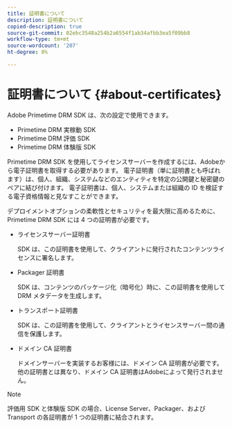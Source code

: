 ```yaml
---
title: 証明書について
description: 証明書について
copied-description: true
source-git-commit: 02ebc3548a254b2a6554f1ab34afbb3ea5f09bb8
workflow-type: tm+mt
source-wordcount: '207'
ht-degree: 0%

---
```


# 証明書について {#about-certificates}

Adobe Primetime DRM SDK は、次の設定で使用できます。

* Primetime DRM 実稼動 SDK
* Primetime DRM 評価 SDK
* Primetime DRM 体験版 SDK

Primetime DRM SDK を使用してライセンスサーバーを作成するには、Adobeから電子証明書を取得する必要があります。 電子証明書（単に証明書とも呼ばれます）は、個人、組織、システムなどのエンティティを特定の公開鍵と秘密鍵のペアに結び付けます。 電子証明書は、個人、システムまたは組織の ID を検証する電子資格情報と見なすことができます。

デプロイメントオプションの柔軟性とセキュリティを最大限に高めるために、Primetime DRM SDK には 4 つの証明書が必要です。

* ライセンスサーバー証明書

  SDK は、この証明書を使用して、クライアントに発行されたコンテンツライセンスに署名します。
* Packager 証明書

  SDK は、コンテンツのパッケージ化（暗号化）時に、この証明書を使用して DRM メタデータを生成します。
* トランスポート証明書

  SDK は、この証明書を使用して、クライアントとライセンスサーバー間の通信を保護します。
* ドメイン CA 証明書

  ドメインサーバーを実装するお客様には、ドメイン CA 証明書が必要です。 他の証明書とは異なり、ドメイン CA 証明書はAdobeによって発行されません。

>[!NOTE]
>
>評価用 SDK と体験版 SDK の場合、License Server、Packager、および Transport の各証明書が 1 つの証明書に結合されます。
